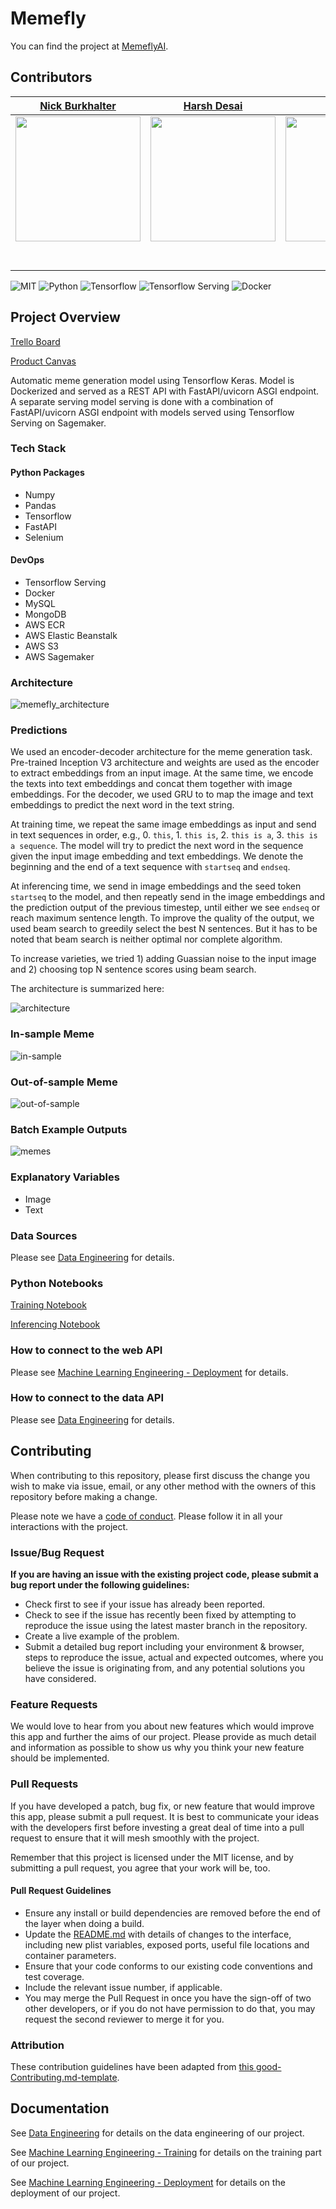 # Memefly

You can find the project at [MemeflyAI](https://www.memeflyai.com/).

## Contributors

|                                       [Nick Burkhalter](https://github.com/Nburkhal)                                        |                                       [Harsh Desai](https://github.com/hurshd0)                                        |                                       [Han Lee](https://https://github.com/leehanchung)                                        |
| :-----------------------------------------------------------------------------------------------------------: | :-----------------------------------------------------------------------------------------------------------: | :-----------------------------------------------------------------------------------------------------------: |
|                      [<img src="https://avatars2.githubusercontent.com/u/6277592?s=460&v=4" width = "200" />](https://github.com/Nburkhal)                       |                      [<img src="https://avatars0.githubusercontent.com/u/16807421?s=460&v=4" width = "200" />](https://github.com/hurshd0)                       |                      [<img src="https://avatars2.githubusercontent.com/u/4794839?s=460&v=4" width = "200" />](https://https://github.com/leehanchung)                       |
|                 [<img src="https://github.com/favicon.ico" width="15"> ](https://github.com/Nburkhal)                 |            [<img src="https://github.com/favicon.ico" width="15"> ](https://github.com/hurshd0)             |           [<img src="https://github.com/favicon.ico" width="15"> ](https://https://github.com/leehanchung)            |
| [ <img src="https://static.licdn.com/sc/h/al2o9zrvru7aqj8e1x2rzsrca" width="15"> ](https://www.linkedin.com/in/nick-burkhalter-4b0377108/) | [ <img src="https://static.licdn.com/sc/h/al2o9zrvru7aqj8e1x2rzsrca" width="15"> ](https://www.linkedin.com/in/harsh-d-6b153a155/) | [ <img src="https://static.licdn.com/sc/h/al2o9zrvru7aqj8e1x2rzsrca" width="15"> ](https://www.linkedin.com/in/hanchunglee/) |

![MIT](https://img.shields.io/packagist/l/doctrine/orm.svg)
![Python](https://img.shields.io/badge/python-3.6-blue)
![Tensorflow](https://img.shields.io/badge/tensorflow-2.0.0-blue)
![Tensorflow Serving](https://img.shields.io/badge/tensorflow_serving-2.0.0+dev-blue)
![Docker](https://img.shields.io/badge/Docker-18.09.6-blue)

## Project Overview

[Trello Board](https://trello.com/b/BLp7jI06/memefly)

[Product Canvas](https://www.notion.so/Memefly-4148c8ecbd3b4bcfb1c6624b2f28090d)

Automatic meme generation model using Tensorflow Keras. Model is Dockerized and served as a REST API with FastAPI/uvicorn ASGI endpoint. A separate serving model serving is done with a combination of FastAPI/uvicorn ASGI endpoint with models served using Tensorflow Serving on Sagemaker.

### Tech Stack

#### Python Packages
- Numpy
- Pandas
- Tensorflow
- FastAPI
- Selenium

#### DevOps
- Tensorflow Serving
- Docker
- MySQL
- MongoDB
- AWS ECR
- AWS Elastic Beanstalk
- AWS S3
- AWS Sagemaker

### Architecture
![memefly_architecture](./memefly-de/assets/memefly-ai-architect.png)

### Predictions

We used an encoder-decoder architecture for the meme generation task. Pre-trained Inception V3 architecture and weights are used as the encoder to extract embeddings from an input image. At the same time, we encode the texts into text embeddings and concat them together with image embeddings. For the decoder, we used GRU to to map the image and text embeddings to predict the next word in the text string. 

At training time, we repeat the same image embeddings as input and send in text sequences in order, e.g., 0. `this`, 1. `this is`, 2. `this is a`, 3. `this is a sequence`. The model will try to predict the next word in the sequence given the input image embedding and text embeddings. We denote the beginning and the end of a text sequence with `startseq` and `endseq`.

At inferencing time, we send in image embeddings and the seed token `startseq` to the model, and then repeatly send in the image embeddings and the prediction output of the previous timestep, until either we see `endseq` or reach maximum sentence length. To improve the quality of the output, we used beam search to greedily select the best N sentences. But it has to be noted that beam search is neither optimal nor complete algorithm.

To increase varieties, we tried 1) adding Guassian noise to the input image and 2) choosing top N sentence scores using beam search.

The architecture is summarized here:

![architecture](./memefly-ml/assets/par_inject_model.png)

### In-sample Meme

![in-sample](./memefly-ml/assets/in.jpg)

### Out-of-sample Meme
![out-of-sample](./memefly-ml/assets/out.jpg)

### Batch Example Outputs
![memes](./memefly-ml/assets/in-sample-meme-gen.png)


### Explanatory Variables

-   Image
-   Text

### Data Sources

Please see [Data Engineering](./memefly-de/README.md) for details.

### Python Notebooks

[Training Notebook](./memefly-ml/notebooks/10_word_gen_model_3.2.2.ipynb)

[Inferencing Notebook](./memefly-ml/notebooks/11_word_gen_beam_search_3.2.2.ipynb)


### How to connect to the web API

Please see [Machine Learning Engineering - Deployment](./memefly-ds-app/README.md) for details.

### How to connect to the data API

Please see [Data Engineering](./memefly-de/README.md) for details.

## Contributing

When contributing to this repository, please first discuss the change you wish to make via issue, email, or any other method with the owners of this repository before making a change.

Please note we have a [code of conduct](./code_of_conduct.md). Please follow it in all your interactions with the project.

### Issue/Bug Request

 **If you are having an issue with the existing project code, please submit a bug report under the following guidelines:**
 - Check first to see if your issue has already been reported.
 - Check to see if the issue has recently been fixed by attempting to reproduce the issue using the latest master branch in the repository.
 - Create a live example of the problem.
 - Submit a detailed bug report including your environment & browser, steps to reproduce the issue, actual and expected outcomes,  where you believe the issue is originating from, and any potential solutions you have considered.

### Feature Requests

We would love to hear from you about new features which would improve this app and further the aims of our project. Please provide as much detail and information as possible to show us why you think your new feature should be implemented.

### Pull Requests

If you have developed a patch, bug fix, or new feature that would improve this app, please submit a pull request. It is best to communicate your ideas with the developers first before investing a great deal of time into a pull request to ensure that it will mesh smoothly with the project.

Remember that this project is licensed under the MIT license, and by submitting a pull request, you agree that your work will be, too.

#### Pull Request Guidelines

- Ensure any install or build dependencies are removed before the end of the layer when doing a build.
- Update the [README.md](./README.md) with details of changes to the interface, including new plist variables, exposed ports, useful file locations and container parameters.
- Ensure that your code conforms to our existing code conventions and test coverage.
- Include the relevant issue number, if applicable.
- You may merge the Pull Request in once you have the sign-off of two other developers, or if you do not have permission to do that, you may request the second reviewer to merge it for you.

### Attribution

These contribution guidelines have been adapted from [this good-Contributing.md-template](https://gist.github.com/PurpleBooth/b24679402957c63ec426).

## Documentation

See [Data Engineering](./memefly-de/README.md) for details on the data engineering of our project.

See [Machine Learning Engineering - Training](./memefly-ml/README.md) for details on the training part of our project.

See [Machine Learning Engineering - Deployment](./memefly-ds-app/README.md) for details on the deployment of our project.

